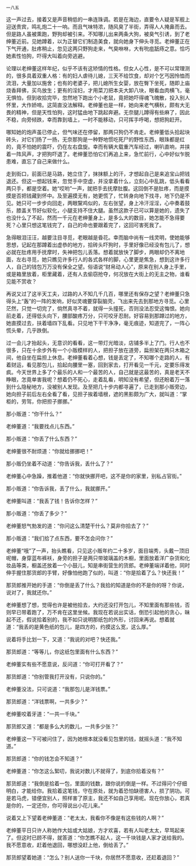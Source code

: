     一八五 

   这一声过去，接着又是声音稍低的一串连珠调。若是在海边，直要令人疑是军舰上迎送贵宾，鸣礼炮二十一响。而且气味特浓，随风臭了半街，弄得人人掩鼻而去。但是路人虽被熏跑，野狗却被引来。不知哪儿出来两条大狗，被臭气引诱，到了老绅董近前。见她蹲着，以为正替它们制造美食，就向她身下伸头寻觅。老绅董正在下气开通，肚疼稍止，忽见这两只野狗走来，气臭咻咻，大有吮疽舐痔之意。恰巧她素性怕狗，吓得大叫着向旁逃避。

   论理以老绅董这样年纪，似乎不该有这矫情的性格。但女人心性，是不可以常理测的，很多具着双重人格：有的妇人虐待儿媳，三天不给饮食，却对个乞丐因怜恤而流泪，大量加以施舍；也有的老婆子，把儿媳所生女婴，放在臀下坐死，随即上庙烧香拜佛，买鸟放生；更有的淫妇，才用菜刀把本夫大卸八块，眼看血肉横飞，毫无惧怕，但到收拾完毕，忽然地下跑出个小老鼠，竟把她吓得魂飞魄散，投入别人怀里，大作娇啼。这简直没法解释。老绅董也是一样，她向来老气横秋，颇有大无畏的精神，但是天性怕狗，这时猛由地下跳起奔避。无奈腿儿蹲得有些麻了，因此不稳，向旁倾跌，幸而靠到墙上，一时不能移动，只可挥手呼喝，想把狗赶开。

   哪知她的炮声虽已停止，但气味还在停留，那两只狗仍不肯走。老绅董低头拾起块砖头，对它们扬了一扬，无奈那狗是一种野地惯吃死尸的野性东西，眼珠都是红的，竟不怕她的震吓，仍在左右盘旋。幸而有辆大载重汽车经过，喇叭直响，并挟着一阵风声，才把狗吓退了。老绅董恐怕它们再追上来，急忙前行，心中好似乍脱患难，直忘了自己来做什么。

   走到街口，前面已是马路，她立住了，抹抹额上的汗，才想起自己是来追宝山把钱退还。但这一想起钱来，忽觉手中空虚，并没拿着什么，立刻心中乱跳，低头看看两只手，都是空着。她“哎哟”一声，就把手去抚摩肚腹。这回倒不是肚疼，而是摸摸是否把钱藏到怀中。及至遍摸无有，她更慌了，忙转身向地下找寻，地下仍是不见。她只可一步步向回走，两眼黧鸡似的，左右张望，身上冷汗淫淫，心中奏着鼓乐，膝盖关节好似软化，小腿支持不住大腿。虽然这款子已可以算是她的，遗失了也没什么了不起，然而一千元在老绅董身上，是多么大的数目，她怎能不急得要死？心里只想这笔钱完了，自己的命也要跟着完了，这回可害死我了。

   急得眼泪汪汪，越要注目寻觅，老眼越是昏花。幸而脑中尚有一线灵明，使她能够思想，记起在那蹲着出虚恭的地方，拾砖头吓狗时，手里好像已经没有包儿了，想必就在肚疼用手抚摩时，失神把包儿丢落。想着就放快了脚步，两眼却仍不离地面，左右寻觅，她只瞧见许多行人的各式各样的脚，心里更是焦急，想到这许多行人，自己的钱包万万没有保全之望。俗语说“财帛动人心”，原来在别人身上手里，或是箱里放着，柜里藏着，还有人去偷窃抢夺，何况放在大街上的无主之物，谁看见能不赏收？

   再说又过了这半天工夫，过路的人不知几千几百，哪里还有保存之望？老绅董只急得头上“轰”的一阵的发响，好似灵魂要穿裂脑壳，飞出来先去到那地方寻觅。心里茫然，只觉一切完了，倘然真寻不着，就得一头撞死，否则没法忍受这悔恨。她向前走着，还得低头向下，腰部酸疼万分，只可咬牙忍耐。好容易到那蹲过的地方，她直摸过去，扶着墙四下乱看。只见地下干干净净，毫无痕迹，知道完了，一阵心慌头晕，几乎跌倒。

   过一会儿才抬起头，无意识的看看，这一带灯光暗淡，店铺多半上了门。行人也不很多，只在十余步外有一个小贩模样的人，把担子放在道旁，扁担架在两只木箱之间，他自坐在扁担上休息。老绅董看着心想，钱是丢定了，不知哪个走路的人，有着财运，看见那包儿，拾起向腰里一塞，回到家去，打开看见一千元，定要乐得发疯。今天世界上多了个最乐的人和一个最苦的人，自己就是这最苦的，真是老天不睁眼，怎竟单害我呢？想着仍不死心，走着乱看，明知没有希望，但还盼着万一落到什么隐秘地方，没被别人发现。及至把几十步内都寻遍了，已走到那小贩旁边，她向担子前后左右全看了看，见担子挨着墙根，遮的黑影颇为广大，就叫道：“掌柜的，劳驾，你把担子挪挪。”

   那小贩道：“你干什么？”

   老绅董道：“我要找点儿东西。”

   那小贩道：“你丢了什么东西？”

   老绅董很不耐烦道：“你就给挪挪吧！”

   那小贩仍坐着不动道：“你告诉我，丢什么了？”

   老绅董心中急躁，推着他道：“你就快挪开吧，这不是你的家里，别私占官街。”

   那小贩道：“你告诉我，丢了什么，我就挪开。”

   老绅董叫道：“我丢了钱！告诉你怎样？”

   那小贩道：“你丢了多少？”

   老绅董怒气勃发的道：“你问这么清楚干什么？莫非你拾去了？”

   那小贩道：“我们拾了点东西，要不怎会问你？”

   老绅董“哦”了一声，抬头瞧看，只见这小贩年约二十多岁，面目端秀，头戴一顶旧呢帽，身穿蓝布裤袄，身旁的担子是两只带玻璃盖的木橱，里面放着洋广杂货和化妆品等类，橱盖还放着一个小鼓儿，知是串街营生的货郎。老绅董端详着他，同时伸手握住那货郎的手臂，好像怕他跑了似的，叫道：“你是拾着了么？快还我！”

   那货郎推开她的手道：“你倒是丢了什么？我拾的知道是你的不是你的呀？你说，说对了，我就还你。”

   老绅董想了想，觉得也许是被他拾去，大约还没打开包儿，不知里面有那些钱，否则早已带着跑了，万不肯在这里坐候。我现在若说出实话，倒恐引起他的贪心，昧起不还，假说拾着别的，我不如只说明那纸包的外形，讨回来再说。想着就道：“我丢的是黄色纸的包儿，是四方的，约摸这么宽，这么厚。”

   说着将手比划一下，又道：“我说的对吧？快还我。”

   那货郎道：“等等儿，你这纸包里面有什么东西？”

   老绅董实有些不愿意说，反问道：“你可打开看了？”

   那货郎道：“你别管我打开没有，只说你的。”

   老绅董没法，只可说道：“我那包儿是洋钱票。”

   那货郎道：“洋钱票啊，一共多少？”

   老绅董咬着牙道：“一共一千块。”

   那货郎又道：“都是多么大的数儿，一共多少张？”

   老绅董这一下可被问住了，因为她根本就没看见包里的钱，就摇头道：“我不知道。”

   那货郎道：“你的钱怎会不知道？”

   老绅董道：“你怎这么絮叨，我说对数儿不就得了，到底你拾着没有？”

   那货郎道：“我倒是拾着一包，里面的钱数，跟你说的倒是一样。不过得问个仔细明白，才能给你。我拾着这笔钱，守在原处，就为着恐怕缺德害人，损了阴功。可是若马虎，错便宜别人，照样害了原主，我还不如自己享用呢。现在你放心，若真是你的，一定还你，你可得说出小花儿来。”

   说着又上下望着老绅董道：“老太太，我看你不像是有这些钱的人啊？”

   老绅董平日只许人称她作大姑或大姑娘，方才欢喜，若有人叫老太太，早骂起来了。但这时已顾不得，就答道：“你怎瞧不起人，这一千块钱是人家才送给我的。我不愿意收，赶着他退回，哪想没赶上他，倒给丢了。”

   那货郎望着她道：“怎么？别人送你一千块，你居然不愿意收，还赶着退回？”

